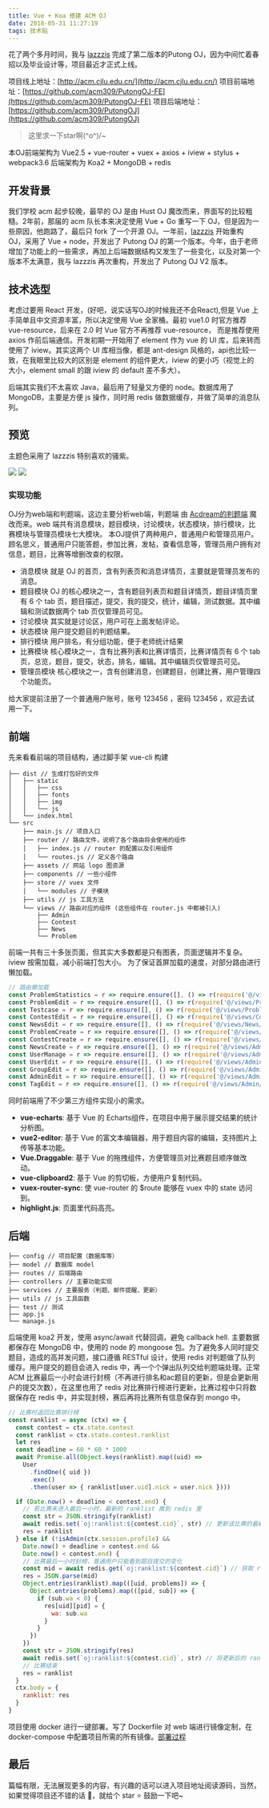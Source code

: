```yaml
---
title: Vue + Koa 搭建 ACM OJ
date: 2018-05-31 11:27:19
tags: 技术贴
---
```


花了两个多月时间，我与 [lazzzis](https://github.com/lazzzis) 完成了第二版本的Putong OJ，因为中间忙着春招以及毕业设计等，项目最近才正式上线。

项目线上地址：[http://acm.cjlu.edu.cn/](http://acm.cjlu.edu.cn/)
项目前端地址：[https://github.com/acm309/PutongOJ-FE](https://github.com/acm309/PutongOJ-FE)
项目后端地址：[https://github.com/acm309/PutongOJ](https://github.com/acm309/PutongOJ)

> 这里求一下star啊\(^o^)/~

本OJ前端架构为 Vue2.5 + vue-router + vuex + axios + iview + stylus + webpack3.6
后端架构为 Koa2 + MongoDB + redis

<!--more-->

## 开发背景
我们学校 acm 起步较晚，最早的 OJ 是由 Hust OJ 魔改而来，界面写的比较粗糙。2年前，那届的 acm 队长本来决定使用 Vue + Go 重写一下 OJ，但是因为一些原因，他跑路了，最后只 fork 了一个开源 OJ。一年前，[lazzzis](https://github.com/lazzzis) 开始重构 OJ，采用了 Vue + node，开发出了 Putong OJ 的第一个版本。今年，由于老师增加了功能上的一些需求，再加上后端数据结构又发生了一些变化，以及对第一个版本不太满意，我与 lazzzis 再次重构，开发出了 Putong OJ V2 版本。 

## 技术选型
考虑过要用 React 开发，(好吧，说实话写OJ的时候我还不会React),但是 Vue 上手简单且中文资源丰富，所以决定使用 Vue 全家桶。最初 vue1.0 时官方推荐 vue-resource，后来在 2.0 时 Vue 官方不再推荐 vue-resource， 而是推荐使用 axios 作前后端通信。开发初期一开始用了 element 作为 vue 的 UI 库，后来转而使用了 iview。其实这两个 UI 库相当像，都是 ant-design 风格的，api也比较一致，在我眼里比较大的区别是 element 的组件更大，iview 的更小巧（视觉上的大小，element small 的跟 iview 的 default 差不多大）。

后端其实我们不太喜欢 Java，最后用了轻量又方便的 node。数据库用了 MongoDB，主要是方便 js 操作，同时用 redis 做数据缓存，并做了简单的消息队列。

## 预览
主题色采用了 lazzzis 特别喜欢的骚紫。

![](http://or7tt6rug.bkt.clouddn.com/%E7%BB%9F%E8%AE%A1.jpg)
![](http://or7tt6rug.bkt.clouddn.com/%E6%AF%94%E8%B5%9B.jpg)

### 实现功能
OJ分为web端和判题端，这边主要分析web端，判题端 由 [Acdream的判题端](https://github.com/KIDx/Judger) 魔改而来。web 端共有消息模块，题目模块，讨论模块，状态模块，排行模块，比赛模块与管理员模块七大模块。
本OJ提供了两种用户，普通用户和管理员用户。顾名思义，普通用户只能答题，参加比赛，发帖，查看信息等，管理员用户拥有对信息，题目，比赛等增删改查的权限。

- 消息模块
    就是 OJ 的首页，含有列表页和消息详情页，主要就是管理员发布的消息。
- 题目模块
    OJ 的核心模块之一，含有题目列表页和题目详情页，题目详情页里有 6 个 tab 页，题目描述，提交，我的提交，统计，编辑，测试数据。其中编辑和测试数据两个 tab 页仅管理员可见。
- 讨论模块
    其实就是讨论区，用户可在上面发帖评论。
- 状态模块
    用户提交题目的判题结果。
- 排行模块
    用户排名，有分组功能，便于老师统计结果
- 比赛模块
    核心模块之一，含有比赛列表和比赛详情页，比赛详情页有 6 个 tab 页，总览，题目，提交，状态，排名，编辑。其中编辑页仅管理员可见。
- 管理员模块
    核心模块之一，含有创建消息，创建题目，创建比赛，用户管理四个功能页。

给大家提前注册了一个普通用户账号，账号 123456 ，密码 123456 ，欢迎去试用一下。

## 前端
先来看看前端的项目结构，通过脚手架 vue-cli 构建
```
├── dist // 生成打包好的文件
│   ├── static
│   │   ├── css
│   │   ├── fonts
│   │   ├── img
│   │   └── js  
│   └── index.html
└── src
    ├── main.js // 项目入口
    ├── router // 路由文件，说明了各个路由将会使用的组件
    │   ├── index.js // router 的配置以及引用组件
    │   └── routes.js // 定义各个路由
    ├── assets // 网站 logo 图资源
    ├── components // 一些小组件
    ├── store // vuex 文件
    │   └── modules // 子模块
    ├── utils // js 工具方法
    └── views // 路由对应的组件 (这些组件在 router.js 中都被引入)
        ├── Admin
        ├── Contest
        ├── News
        └── Problem

```
前端一共有三十多张页面，但其实大多数都是只有图表，页面逻辑并不复杂。
iview 按需加载，减小前端打包大小。
为了保证首屏加载的速度，对部分路由进行懒加载。

```javascript
// 路由懒加载
const ProblemStatistics = r => require.ensure([], () => r(require('@/views/Problem/Statistics')), 'statistics')
const ProblemEdit = r => require.ensure([], () => r(require('@/views/Problem/ProblemEdit')), 'admin')
const Testcase = r => require.ensure([], () => r(require('@/views/Problem/Testcase')), 'admin')
const ContestEdit = r => require.ensure([], () => r(require('@/views/Contest/ContestEdit')), 'admin')
const NewsEdit = r => require.ensure([], () => r(require('@/views/News/NewsEdit')), 'admin')
const ProblemCreate = r => require.ensure([], () => r(require('@/views/Admin/ProblemCreate')), 'admin')
const ContestCreate = r => require.ensure([], () => r(require('@/views/Admin/ContestCreate')), 'admin')
const NewsCreate = r => require.ensure([], () => r(require('@/views/Admin/NewsCreate')), 'admin')
const UserManage = r => require.ensure([], () => r(require('@/views/Admin/UserManage/Usermanage')), 'admin')
const UserEdit = r => require.ensure([], () => r(require('@/views/Admin/UserManage/UserEdit')), 'admin')
const GroupEdit = r => require.ensure([], () => r(require('@/views/Admin/UserManage/GroupEdit')), 'admin')
const AdminEdit = r => require.ensure([], () => r(require('@/views/Admin/UserManage/AdminEdit')), 'admin')
const TagEdit = r => require.ensure([], () => r(require('@/views/Admin/UserManage/TagEdit')), 'admin')
```

同时前端用了不少第三方组件实现小的需求。
- **vue-echarts**: 基于 Vue 的 Echarts组件，在项目中用于展示提交结果的统计分析图。
- **vue2-editor**: 基于 Vue 的富文本编辑器，用于题目内容的编辑，支持图片上传等基本功能。
- **Vue.Draggable**: 基于 Vue 的拖拽组件，方便管理员对比赛题目顺序做改动。
- **vue-clipboard2**: 基于 Vue 的剪切板，方便用户复制代码。
- **vuex-router-sync**: 使 vue-router 的 $route 能够在 vuex 中的 state 访问到。
- **highlight.js**: 页面里代码高亮。

## 后端
```
├── config // 项目配置（数据库等）
├── model // 数据库 model
├── routes // 后端路由
├── controllers // 主要功能实现
├── services // 主要服务（判题、邮件提醒、更新）
├── utils // js 工具函数
├── test // 测试
├── app.js
└── manage.js

```

后端使用 koa2 开发，使用 async/await 代替回调，避免 callback hell. 主要数据都保存在 MongoDB 中，使用的 node 的 mongoose 包。为了避免多人同时提交题目，造成的高并发问题，接口遵循 RESTful 设计，使用 redis 对判题做了队列缓存。用户提交的题目会进入 redis 中，再一个个弹出队列交给判题端处理。正常 ACM 比赛最后一小时会进行封榜（不再进行排名和ac题目的更新，但是会更新用户的提交次数），在这里也用了 redis 对比赛排行榜进行更新，比赛过程中只将数据保存在 redis 中，并实现封榜，赛后再将比赛所有信息保存到 mongo 中。

```javascript
// 比赛时返回比赛排行榜
const ranklist = async (ctx) => {
  const contest = ctx.state.contest
  const ranklist = ctx.state.contest.ranklist
  let res
  const deadline = 60 * 60 * 1000
  await Promise.all(Object.keys(ranklist).map((uid) =>
    User
      .findOne({ uid })
      .exec()
      .then(user => { ranklist[user.uid].nick = user.nick })))

  if (Date.now() + deadline < contest.end) {
    // 若比赛未进入最后一小时，最新的 ranklist 推到 redis 里
    const str = JSON.stringify(ranklist)
    await redis.set(`oj:ranklist:${contest.cid}`, str) // 更新该比赛的最新排名信息
    res = ranklist
  } else if (!isAdmin(ctx.session.profile) &&
    Date.now() + deadline > contest.end &&
    Date.now() < contest.end) {
    // 比赛最后一小时封榜，普通用户只能看到题目提交的变化
    const mid = await redis.get(`oj:ranklist:${contest.cid}`) // 获取 redis 中该比赛的排名信息
    res = JSON.parse(mid)
    Object.entries(ranklist).map(([uid, problems]) => {
      Object.entries(problems).map(([pid, sub]) => {
        if (sub.wa < 0) {
          res[uid][pid] = {
            wa: sub.wa
          }
        }
      })
    })
    const str = JSON.stringify(res)
    await redis.set(`oj:ranklist:${contest.cid}`, str) // 将更新后的 ranklist 更新到 redis
    // 比赛结束
    res = ranklist
  }
  ctx.body = {
    ranklist: res
  }
}
```

项目使用 docker 进行一键部署。写了 Dockerfile 对 web 端进行镜像定制，在 docker-compose 中配置项目所需的所有镜像。[部署过程](https://github.com/acm309/PutongOJ)

## 最后
篇幅有限，无法展现更多的内容，有兴趣的话可以进入项目地址阅读源码，当然，如果觉得项目还不错的话 👏，就给个 star ⭐️ 鼓励一下吧~